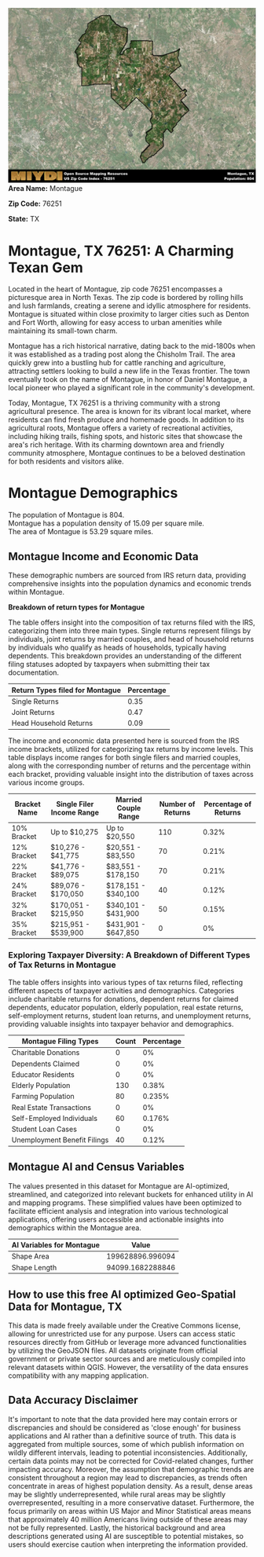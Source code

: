 ![Image Alt Text](../_images/76251.png)
**Area Name:** Montague

**Zip Code:** 76251

**State:** TX


# Montague, TX 76251: A Charming Texan Gem

Located in the heart of Montague, zip code 76251 encompasses a picturesque area in North Texas. The zip code is bordered by rolling hills and lush farmlands, creating a serene and idyllic atmosphere for residents. Montague is situated within close proximity to larger cities such as Denton and Fort Worth, allowing for easy access to urban amenities while maintaining its small-town charm.

Montague has a rich historical narrative, dating back to the mid-1800s when it was established as a trading post along the Chisholm Trail. The area quickly grew into a bustling hub for cattle ranching and agriculture, attracting settlers looking to build a new life in the Texas frontier. The town eventually took on the name of Montague, in honor of Daniel Montague, a local pioneer who played a significant role in the community's development.

Today, Montague, TX 76251 is a thriving community with a strong agricultural presence. The area is known for its vibrant local market, where residents can find fresh produce and homemade goods. In addition to its agricultural roots, Montague offers a variety of recreational activities, including hiking trails, fishing spots, and historic sites that showcase the area's rich heritage. With its charming downtown area and friendly community atmosphere, Montague continues to be a beloved destination for both residents and visitors alike.

# Montague Demographics

The population of Montague is 804.  
Montague has a population density of 15.09 per square mile.  
The area of Montague is 53.29 square miles.  

## Montague Income and Economic Data

These demographic numbers are sourced from IRS return data, providing comprehensive insights into the population dynamics and economic trends within Montague.

**Breakdown of return types for Montague**

The table offers insight into the composition of tax returns filed with the IRS, categorizing them into three main types. Single returns represent filings by individuals, joint returns by married couples, and head of household returns by individuals who qualify as heads of households, typically having dependents. This breakdown provides an understanding of the different filing statuses adopted by taxpayers when submitting their tax documentation.

| Return Types filed for Montague                              | Percentage          |
|----------------------------------------------------------|---------------------|
| Single Returns                                            | 0.35 |
| Joint Returns                                             | 0.47 |
| Head Household Returns                                    | 0.09 |

The income and economic data presented here is sourced from the IRS income brackets, utilized for categorizing tax returns by income levels. This table displays income ranges for both single filers and married couples, along with the corresponding number of returns and the percentage within each bracket, providing valuable insight into the distribution of taxes across various income groups.

| Bracket Name       | Single Filer Income Range | Married Couple Range | Number of Returns | Percentage of Returns |
|--------------------|----------------------------|----------------------|-------------------|-----------------------|
| 10% Bracket        | Up to $10,275              | Up to $20,550        | 110 | 0.32% |
| 12% Bracket        | $10,276 - $41,775          | $20,551 - $83,550    | 70 | 0.21% |
| 22% Bracket        | $41,776 - $89,075          | $83,551 - $178,150   | 70 | 0.21% |
| 24% Bracket        | $89,076 - $170,050         | $178,151 - $340,100  | 40 | 0.12% |
| 32% Bracket        | $170,051 - $215,950        | $340,101 - $431,900  | 50 | 0.15% |
| 35% Bracket        | $215,951 - $539,900        | $431,901 - $647,850  | 0 | 0% |

### Exploring Taxpayer Diversity: A Breakdown of Different Types of Tax Returns in Montague

The table offers insights into various types of tax returns filed, reflecting different aspects of taxpayer activities and demographics. Categories include charitable returns for donations, dependent returns for claimed dependents, educator population, elderly population, real estate returns, self-employment returns, student loan returns, and unemployment returns, providing valuable insights into taxpayer behavior and demographics.

| Montague Filing Types                    | Count | Percentage |
|--------------------------------------|-------|------------|
| Charitable Donations                 | 0 | 0% |
| Dependents Claimed                   | 0 | 0% |
| Educator Residents                   | 0 | 0% |
| Elderly Population                   | 130 | 0.38% |
| Farming Population                   | 80 | 0.235% |
| Real Estate Transactions             | 0 | 0% |
| Self-Employed Individuals            | 60 | 0.176% |
| Student Loan Cases                   | 0 | 0% |
| Unemployment Benefit Filings         | 40 | 0.12% |

## Montague AI and Census Variables

The values presented in this dataset for Montague are AI-optimized, streamlined, and categorized into relevant buckets for enhanced utility in AI and mapping programs. These simplified values have been optimized to facilitate efficient analysis and integration into various technological applications, offering users accessible and actionable insights into demographics within the Montague area.

| AI Variables for Montague | Value |
|-------------|-------|
| Shape Area | 199628896.996094 |
| Shape Length | 94099.1682288846 |

## How to use this free AI optimized Geo-Spatial Data for Montague, TX

This data is made freely available under the Creative Commons license, allowing for unrestricted use for any purpose. Users can access static resources directly from GitHub or leverage more advanced functionalities by utilizing the GeoJSON files. All datasets originate from official government or private sector sources and are meticulously compiled into relevant datasets within QGIS. However, the versatility of the data ensures compatibility with any mapping application.

## Data Accuracy Disclaimer
It's important to note that the data provided here may contain errors or discrepancies and should be considered as 'close enough' for business applications and AI rather than a definitive source of truth. This data is aggregated from multiple sources, some of which publish information on wildly different intervals, leading to potential inconsistencies. Additionally, certain data points may not be corrected for Covid-related changes, further impacting accuracy. Moreover, the assumption that demographic trends are consistent throughout a region may lead to discrepancies, as trends often concentrate in areas of highest population density. As a result, dense areas may be slightly underrepresented, while rural areas may be slightly overrepresented, resulting in a more conservative dataset. Furthermore, the focus primarily on areas within US Major and Minor Statistical areas means that approximately 40 million Americans living outside of these areas may not be fully represented. Lastly, the historical background and area descriptions generated using AI are susceptible to potential mistakes, so users should exercise caution when interpreting the information provided.
